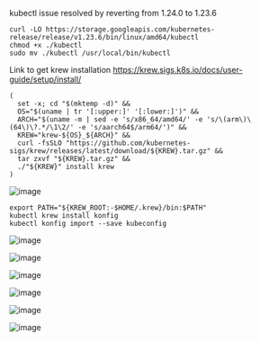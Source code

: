
kubectl issue resolved by reverting from 1.24.0 to 1.23.6

```
curl -LO https://storage.googleapis.com/kubernetes-release/release/v1.23.6/bin/linux/amd64/kubectl
chmod +x ./kubectl
sudo mv ./kubectl /usr/local/bin/kubectl
```


Link to get krew installation https://krew.sigs.k8s.io/docs/user-guide/setup/install/
```
(
  set -x; cd "$(mktemp -d)" &&
  OS="$(uname | tr '[:upper:]' '[:lower:]')" &&
  ARCH="$(uname -m | sed -e 's/x86_64/amd64/' -e 's/\(arm\)\(64\)\?.*/\1\2/' -e 's/aarch64$/arm64/')" &&
  KREW="krew-${OS}_${ARCH}" &&
  curl -fsSLO "https://github.com/kubernetes-sigs/krew/releases/latest/download/${KREW}.tar.gz" &&
  tar zxvf "${KREW}.tar.gz" &&
  ./"${KREW}" install krew
)
```

![image](https://user-images.githubusercontent.com/50557587/180186584-ad5f2327-3a32-443f-8fd6-3c8ac9236392.png)

```
export PATH="${KREW_ROOT:-$HOME/.krew}/bin:$PATH"
kubectl krew install konfig
kubectl konfig import --save kubeconfig
```

![image](https://user-images.githubusercontent.com/50557587/180189234-2c128873-0ff9-4d40-86ff-63383029f667.png)

![image](https://user-images.githubusercontent.com/50557587/180189399-ad9dca37-9e71-4083-acf6-79f05a5f5ebe.png)

![image](https://user-images.githubusercontent.com/50557587/180192232-d7e52a67-1c9a-4040-827c-32e4d15a5358.png)

![image](https://user-images.githubusercontent.com/50557587/180192798-39b06312-a7ae-4145-b808-4a745ad819f2.png)

![image](https://user-images.githubusercontent.com/50557587/180193000-6f95bcda-bc18-499a-a3e1-829f06c22c46.png)

![image](https://user-images.githubusercontent.com/50557587/180194007-6fd3178c-5080-4f7c-8a0c-18f582d7c9af.png)



